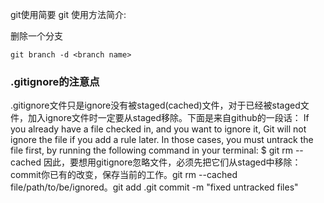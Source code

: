 
git使用简要
git 使用方法简介:

删除一个分支

	git branch -d <branch name>


### .gitignore的注意点
.gitignore文件只是ignore没有被staged(cached)文件，对于已经被staged文件，加入ignore文件时一定要从staged移除。下面是来自github的一段话：
If you already have a file checked in, and you want to ignore it, Git will not ignore the file if you add a rule later. In those cases, you must untrack the file first, by running the following command in your terminal: $ git rm --cached
因此，要想用gitignore忽略文件，必须先把它们从staged中移除：commit你已有的改变，保存当前的工作。git rm --cached file/path/to/be/ignored。git add .git commit -m "fixed untracked files"
